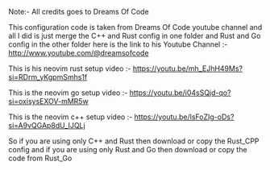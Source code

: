 Note:- All credits goes to Dreams Of Code



This configuration code is taken from Dreams Of Code youtube channel and all I did is just merge the C++ and Rust config in one folder and Rust and Go config in the other folder here is the link to his Youtube Channel :- http://www.youtube.com/@dreamsofcode




This is his neovim rust setup video :- https://youtu.be/mh_EJhH49Ms?si=RDrm_yKgpmSmhs1f




This is the neovim go setup video :- https://youtu.be/i04sSQjd-qo?si=oxisysEXOV-mMR5w




This is the neovim c++ setup video :- https://youtu.be/lsFoZIg-oDs?si=A9vQGAp8dU_IJQLj




So if you are using only C++ and Rust then download or copy the Rust_CPP config and if you are using only Rust and Go then download or copy the code from Rust_Go





